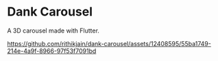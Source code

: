 # Dank Carousel

A 3D carousel made with Flutter.


https://github.com/rithikjain/dank-carousel/assets/12408595/55ba1749-214e-4a9f-8966-97f53f7091bd


